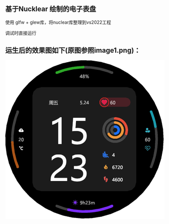## 基于Nucklear 绘制的电子表盘

使用 glfw + glew库，将nuclear库整理到vs2022工程

调试时直接运行

## 运生后的效果图如下(原图参照image1.png)：
![image](image2.png)
